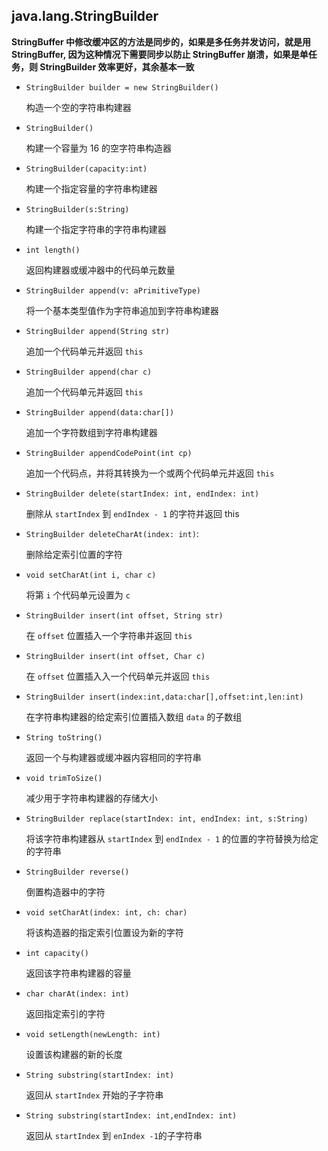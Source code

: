 ## java.lang.StringBuilder

__StringBuffer 中修改缓冲区的方法是同步的，如果是多任务并发访问，就是用 StringBuffer, 因为这种情况下需要同步以防止 StringBuffer 崩溃，如果是单任务，则 StringBuilder 效率更好，其余基本一致__

* `StringBuilder builder = new StringBuilder()`   

  构造一个空的字符串构建器

* `StringBuilder()`		

  构建一个容量为 16 的空字符串构造器

* `StringBuilder(capacity:int)` 

  构建一个指定容量的字符串构建器

* `StringBuilder(s:String)` 

  构建一个指定字符串的字符串构建器

* `int length()`              

  返回构建器或缓冲器中的代码单元数量

* `StringBuilder append(v: aPrimitiveType)`     

  将一个基本类型值作为字符串追加到字符串构建器

* `StringBuilder append(String str)`            

  追加一个代码单元并返回 `this`

* `StringBuilder append(char c)`                

  追加一个代码单元并返回 `this`

* `StringBuilder append(data:char[])`   	    

  追加一个字符数组到字符串构建器

* `StringBuilder appendCodePoint(int cp)`       

  追加一个代码点，并将其转换为一个或两个代码单元并返回 `this`

* `StringBuilder delete(startIndex: int, endIndex: int)`	

  删除从 `startIndex` 到 `endIndex - 1` 的字符并返回 this

* `StringBuilder deleteCharAt(index: int)`: 	

  删除给定索引位置的字符

* `void setCharAt(int i, char c)`               

  将第 `i` 个代码单元设置为 `c`

* `StringBuilder insert(int offset, String str)`        

  在 `offset` 位置插入一个字符串并返回 `this`

* `StringBuilder insert(int offset, Char c)`            

  在 `offset` 位置插入入一个代码单元并返回 `this`

* `StringBuilder insert(index:int,data:char[],offset:int,len:int)`    

  在字符串构建器的给定索引位置插入数组 `data` 的子数组

* `String toString()`                       

  返回一个与构建器或缓冲器内容相同的字符串

* `void trimToSize()`		                

  减少用于字符串构建器的存储大小

* `StringBuilder replace(startIndex: int, endIndex: int, s:String)` 	    

  将该字符串构建器从 `startIndex` 到 `endIndex - 1` 的位置的字符替换为给定的字符串

* `StringBuilder reverse()`	                

  倒置构造器中的字符

* `void setCharAt(index: int, ch: char)`	

  将该构造器的指定索引位置设为新的字符

* `int capacity()`  		                

  返回该字符串构建器的容量

* `char charAt(index: int)`             	

  返回指定索引的字符

* `void setLength(newLength: int)`      	

  设置该构建器的新的长度

* `String substring(startIndex: int)`		

  返回从 `startIndex` 开始的子字符串

* `String substring(startIndex: int,endIndex: int)` 	

  返回从 `startIndex` 到 `enIndex -1`的子字符串
